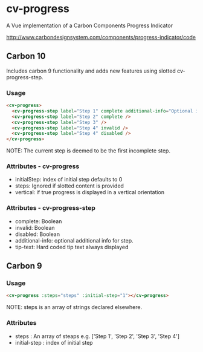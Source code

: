 # cv-progress

A Vue implementation of a Carbon Components Progress Indicator

http://www.carbondesignsystem.com/components/progress-indicator/code

## Carbon 10

Includes carbon 9 functionality and adds new features using slotted cv-progress-step.

### Usage

```html
<cv-progress>
  <cv-progress-step label="Step 1" complete additional-info="Optional info" />
  <cv-progress-step label="Step 2" complete />
  <cv-progress-step label="Step 3" />
  <cv-progress-step label="Step 4" invalid />
  <cv-progress-step label="Step 4" disabled />
</cv-progress>
```

NOTE: The current step is deemed to be the first incomplete step.

### Attributes - cv-progress

- initialStep: index of initial step defaults to 0
- steps: Ignored if slotted content is provided
- vertical: if true progress is displayed in a vertical orientation

### Attributes - cv-progress-step

- complete: Boolean
- invalid: Boolean
- disabled: Boolean
- additional-info: optional additional info for step.
- tip-text: Hard coded tip text always displayed

## Carbon 9

### Usage

```html
<cv-progress :steps="steps" :initial-step="1"></cv-progress>
```

NOTE: steps is an array of strings declared elsewhere.

### Attributes

- steps : An array of steaps e.g. ['Step 1', 'Step 2', 'Step 3', 'Step 4']
- initial-step : index of initial step
